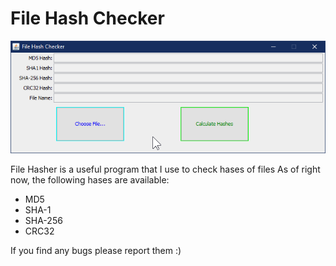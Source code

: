 # File Hash Checker
![Program Screenshot 01](./.github/screenshot01.png?raw=true)

File Hasher is a useful program that I use to check hases of files
As of right now, the following hases are available:  
* MD5
* SHA-1
* SHA-256
* CRC32

If you find any bugs please report them :)